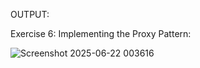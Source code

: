 OUTPUT:

Exercise 6: Implementing the Proxy Pattern:

![Screenshot 2025-06-22 003616](https://github.com/user-attachments/assets/0e21ca4b-1d95-4f85-b6f9-2ae53cf4cdaa)
